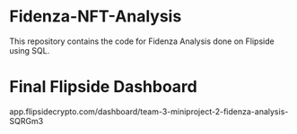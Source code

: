 # Fidenza-NFT-Analysis
This repository contains the code for Fidenza Analysis done on Flipside using SQL. 

# Final Flipside Dashboard
app.flipsidecrypto.com/dashboard/team-3-miniproject-2-fidenza-analysis-SQRGm3
